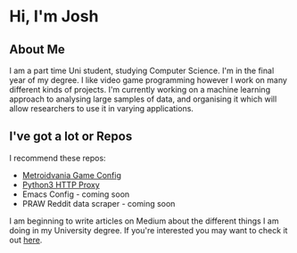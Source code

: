 # Hi, I'm Josh

## About Me
I am a part time Uni student, studying Computer Science. I'm in the final year of my degree.
I like video game programming however I work on many different kinds of projects. I'm currently working on a machine learning approach to analysing large samples of data, and organising it which will allow researchers to use it in varying applications.

## I've got a lot or Repos
I recommend these repos:
- [Metroidvania Game Config](https://github.com/JoshCodesStuff/MetrovaniaTutorialScripts)
- [Python3 HTTP Proxy](https://github.com/JoshCodesStuff/python-proxy)
- Emacs Config - coming soon
- PRAW Reddit data scraper - coming soon

I am beginning to write articles on Medium about the different things I am doing in my University degree. If you're interested you may want to check it out [here](https://joshcodesstuff.medium.com/).
